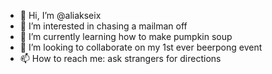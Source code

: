 - 👋 Hi, I’m @aliakseix
- 👀 I’m interested in chasing a mailman off
- 🌱 I’m currently learning how to make pumpkin soup
- 💞️ I’m looking to collaborate on my 1st ever beerpong event
- 📫 How to reach me: ask strangers for directions

<!---
aliakseix/aliakseix is a ✨ special ✨ repository because its `README.md` (this file) appears on your GitHub profile.
You can click the Preview link to take a look at your changes.
--->
